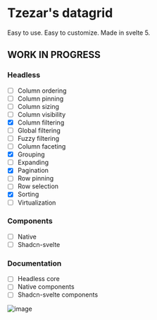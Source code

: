 # Tzezar's datagrid
Easy to use. Easy to customize. Made in svelte 5.


## WORK IN PROGRESS

### Headless
- [ ] Column ordering
- [ ] Column pinning
- [ ] Column sizing
- [ ] Column visibility
- [x] Column filtering
- [ ] Global filtering
- [ ] Fuzzy filtering
- [ ] Column faceting
- [x] Grouping
- [ ] Expanding
- [x] Pagination
- [ ] Row pinning
- [ ] Row selection
- [x] Sorting
- [ ] Virtualization

### Components
- [ ] Native
- [ ] Shadcn-svelte

### Documentation

- [ ] Headless core
- [ ] Native components
- [ ] Shadcn-svelte components

![image](https://github.com/user-attachments/assets/3aef0878-0c9c-402b-aca1-99da79548f47)
